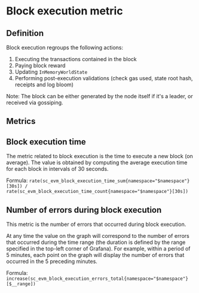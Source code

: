 # Block execution metric

## Definition

Block execution regroups the following actions:

1. Executing the transactions contained in the block
2. Paying block reward
3. Updating `InMemoryWorldState`
4. Performing post-execution validations (check gas used, state root hash, receipts and log bloom)

Note: The block can be either generated by the node itself if it's a leader, or received via gossiping.

## Metrics

## Block execution time

The metric related to block execution is the time to execute a new block (on average).
The value is obtained by computing the average execution time for each block in intervals of 30 seconds.

Formula: `rate(sc_evm_block_execution_time_sum{namespace="$namespace"}[30s]) / rate(sc_evm_block_execution_time_count{namespace="$namespace"}[30s])`

## Number of errors during block execution

This metric is the number of errors that occurred during block execution.

At any time the value on the graph will correspond to the number of errors that occurred during the time range (the duration is defined by the range specified in the top-left corner of Grafana).
For example, within a period of 5 minutes, each point on the graph will display the number of errors that occurred in the 5 preceding minutes.

Formula: `increase(sc_evm_block_execution_errors_total{namespace="$namespace"}[$__range])`
